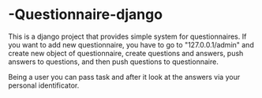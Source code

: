 # -Questionnaire-django

This is a django project that provides simple system for questionnaires.
If you want to add new questionnaire, you have to go to "127.0.0.1/admin" and create new object of questionnaire, create questions and answers, push answers to questions, and 
then push questions to questionnaire.

Being a user you can pass task and after it look at the answers via your personal identificator.
